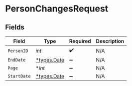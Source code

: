 # PersonChangesRequest


## Fields

| Field                              | Type                               | Required                           | Description                        |
| ---------------------------------- | ---------------------------------- | ---------------------------------- | ---------------------------------- |
| `PersonID`                         | *int*                              | :heavy_check_mark:                 | N/A                                |
| `EndDate`                          | [*types.Date](../../types/date.md) | :heavy_minus_sign:                 | N/A                                |
| `Page`                             | **int*                             | :heavy_minus_sign:                 | N/A                                |
| `StartDate`                        | [*types.Date](../../types/date.md) | :heavy_minus_sign:                 | N/A                                |
